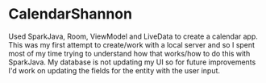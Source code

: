# CalendarShannon

Used SparkJava, Room, ViewModel and LiveData to create a calendar app. This was my first attempt to create/work with a local 
server and so I spent most of my time trying to understand how that works/how to do this with SparkJava. 
My database is not updating my UI so for future improvements I'd work on updating the fields for the entity with the user input. 
